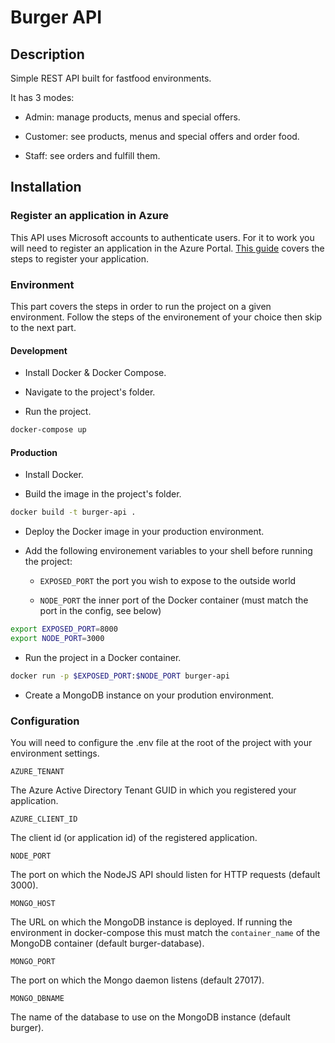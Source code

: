 # Burger API

## Description

Simple REST API built for fastfood environments.

It has 3 modes:

* Admin: manage products, menus and special offers.

* Customer: see products, menus and special offers and order food.

* Staff: see orders and fulfill them.

## Installation


### Register an application in Azure

This API uses Microsoft accounts to authenticate users. For it to work you will need to register an application in the Azure Portal. [This guide](https://docs.microsoft.com/en-us/graph/auth-register-app-v2) covers the steps to register your application.

### Environment

This part covers the steps in order to run the project on a given environment. Follow the steps of the environement of your choice then skip to the next part.

#### Development

- Install Docker & Docker Compose.

- Navigate to the project's folder.

- Run the project.

```bash
docker-compose up
```

#### Production

- Install Docker.

- Build the image in the project's folder.

```bash
docker build -t burger-api .
```

- Deploy the Docker image in your production environment.

- Add the following environement variables to your shell before running the project:

  * ```EXPOSED_PORT``` the port you wish to expose to the outside world

  * ```NODE_PORT``` the inner port of the Docker container (must match the port in the config, see below)

```bash
export EXPOSED_PORT=8000
export NODE_PORT=3000
```

- Run the project in a Docker container.

```bash
docker run -p $EXPOSED_PORT:$NODE_PORT burger-api
```

- Create a MongoDB instance on your prodution environment.

### Configuration

You will need to configure the .env file at the root of the project with your environment settings.

``AZURE_TENANT``

The Azure Active Directory Tenant GUID in which you registered your application.

``AZURE_CLIENT_ID``

The client id (or application id) of the registered application.

``NODE_PORT``

The port on which the NodeJS API should listen for HTTP requests (default 3000).

``MONGO_HOST``

The URL on which the MongoDB instance is deployed. If running the environment in docker-compose this must match the ``container_name`` of the MongoDB container (default burger-database).

``MONGO_PORT``

The port on which the Mongo daemon listens (default 27017).

``MONGO_DBNAME``

The name of the database to use on the MongoDB instance (default burger).

